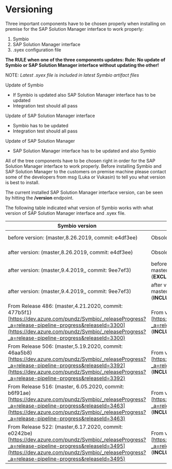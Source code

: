 # Versioning

Three important components have to be chosen properly when installing on premise for the SAP Solution Manager interface to work properly:
 1. Symbio
 2. SAP Solution Manager interface
 3. .syex configuration file
 
**The RULE when one of the three components updates:
Rule: No update of Symbio or SAP Solution Manager interface without updating the other!**

NOTE: *Latest .syex file is included in latest Symbio artifact files*

Update of Symbio
- If Symbio is updated also SAP Solution Manager interface has to be updated
- Integration test should all pass

Update of SAP Solution Manager interface
- Symbio has to be updated
- Integration test should all pass

Update of SAP Solution Manager
- SAP Solution Manager interface has to be updated and also Symbio

All of the tree components have to be chosen right in order for the SAP Solution Manager interface to work properly.
Before installing Symbio and SAP Solution Manager to the customers on premise machine please contact some of the developers from msg (Luka or Vukasin) to tell you what version is best to install.

The current installed SAP Solution Manager interface version, can be seen by hitting the **/version** endpoint.

The following table indicated what version of Symbio works with what version of SAP Solution Manager interface and .syex file.

| Symbio version  |SAP Solution Manager interface version   | .syex file   | 
|---|---|---|
|before version: (master,8.26.2019, commit: e4df3ee)  | Obsolete  |  https://ploetzzeller.sharepoint.com/:u:/s/msgpz/ERkDphKH_l9DowerZh4blGsBq0aniEsbw7kA--xFgbfx5Q?e=zkgn64 |
| after version: (master,8.26.2019, commit: e4df3ee)  |  Obsolete | https://ploetzzeller.sharepoint.com/:u:/s/msgpz/EXDFNXpGIWFOpx-6ZSjby9oBjQ4PiROELHYpDBUCmemfHw?e=CTi1rE  |
|  after version: (master,9.4.2019,, commit: 9ee7ef3) | before version: master.628c5b756c5dbe78e13d4c05eb2621e76e587f86 (**EXCLUDING** THIS VERSION)  |  https://ploetzzeller.sharepoint.com/:u:/s/msgpz/EZhyNSQ0NFZHulpJ0XxlzYYBCz90Ui2AF6_VCpfuiwKHSw?e=1ngQsg |
|  after version: (master,9.4.2019,, commit: 9ee7ef3) | after version: master.628c5b756c5dbe78e13d4c05eb2621e76e587f86 (**INCLUDING** THIS VERSION)  |  https://ploetzzeller.sharepoint.com/:u:/s/msgpz/EVglrnIxeBZMgBN81timkgABEXuzCxO7EKWZx0-OwAHFSQ?e=bZZO71 |
|  From Release 486: (master,4.21.2020, commit: 477b5f1) [https://dev.azure.com/pundz/Symbio/_releaseProgress?_a=release-pipeline-progress&releaseId=3300](https://dev.azure.com/pundz/Symbio/_releaseProgress?_a=release-pipeline-progress&releaseId=3300) | From version: Release 180 (master_20200506.1)[https://dev.azure.com/pundz/Symbio/_releaseProgress?_a=release-pipeline-progress&releaseId=3359] (**INCLUDING** THIS VERSION)  |  https://ploetzzeller.sharepoint.com/:u:/s/msgpz/EcRF-y0-2CdOg-iDYRdZAO8Bv_Ixdplw-Ve6SwI1dLA6hQ?e=4TPNKB |
|  From Release 506: (master,5.19.2020, commit: 46aa5b8) [https://dev.azure.com/pundz/Symbio/_releaseProgress?_a=release-pipeline-progress&releaseId=3392](https://dev.azure.com/pundz/Symbio/_releaseProgress?_a=release-pipeline-progress&releaseId=3392) | From version: Release 185 (master_20200522.1)[https://dev.azure.com/pundz/Symbio/_releaseProgress?_a=release-pipeline-progress&releaseId=3411] (**INCLUDING** THIS VERSION)  |  https://ploetzzeller.sharepoint.com/:u:/s/msgpz/EcRF-y0-2CdOg-iDYRdZAO8Bv_Ixdplw-Ve6SwI1dLA6hQ?e=4TPNKB |
|  From Release 516: (master, 6.05.2020, commit: b6f91ae) [https://dev.azure.com/pundz/Symbio/_releaseProgress?_a=release-pipeline-progress&releaseId=3463](https://dev.azure.com/pundz/Symbio/_releaseProgress?_a=release-pipeline-progress&releaseId=3463) | From version: Release 185 (master_20200522.1)[https://dev.azure.com/pundz/Symbio/_releaseProgress?_a=release-pipeline-progress&releaseId=3411] (**INCLUDING** THIS VERSION)  |  https://ploetzzeller.sharepoint.com/:u:/s/msgpz/ES27UH53JKNMicgkGrnWEuEBdwSbazunHHo1hRmGYLRRLA?e=o27eK2 |
|  From Release 522: (master,6.17.2020, commit: e0242be) [https://dev.azure.com/pundz/Symbio/_releaseProgress?_a=release-pipeline-progress&releaseId=3495](https://dev.azure.com/pundz/Symbio/_releaseProgress?_a=release-pipeline-progress&releaseId=3495) | From version: Release 187 (master_20200617.1)[https://dev.azure.com/pundz/Symbio/_releaseProgress?_a=release-pipeline-progress&releaseId=3496] (**INCLUDING** THIS VERSION)  |  https://ploetzzeller.sharepoint.com/:u:/s/msgpz/EeH_6Qey_UVKl9lVp4X5Bv4Bn4JWIuIFubYLPLBuUqxgAA?e=XOVLz3 |
